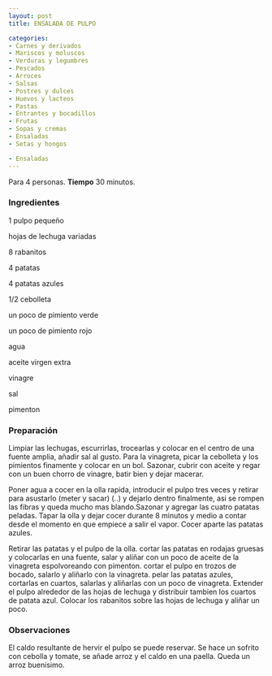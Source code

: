 ```yaml
---
layout: post
title: ENSALADA DE PULPO

categories:
- Carnes y derivados
- Mariscos y moluscos
- Verduras y legumbres
- Pescados
- Arroces
- Salsas
- Postres y dulces
- Huevos y lacteos
- Pastas
- Entrantes y bocadillos
- Frutas
- Sopas y cremas
- Ensaladas
- Setas y hongos

- Ensaladas
---
```

Para 4 personas.
<b>Tiempo</b> 30 minutos.

<h3>Ingredientes</h3>
1 pulpo pequeño

hojas de lechuga variadas

8 rabanitos

4 patatas

4 patatas azules

1/2 cebolleta

un poco de pimiento verde

un poco de pimiento rojo

agua

aceite virgen extra

vinagre

sal

pimenton

<h3>Preparación</h3>
Limpiar las lechugas, escurrirlas, trocearlas y colocar en el centro de una fuente amplia, añadir sal al gusto. Para la vinagreta, picar la cebolleta y los pimientos finamente y colocar en un bol. Sazonar, cubrir con aceite y regar con un buen chorro de vinagre, batir bien y dejar macerar.

Poner agua a cocer en la olla rapida, introducir el pulpo tres veces y retirar para asustarlo (meter y sacar) (..) y dejarlo dentro finalmente, asi se rompen las fibras y queda mucho mas blando.Sazonar y agregar las cuatro patatas peladas. Tapar la olla y dejar cocer durante 8 minutos y medio a contar desde el momento en que empiece a salir el vapor. Cocer aparte las patatas azules.

Retirar las patatas y el pulpo de la olla. cortar las patatas en rodajas gruesas y colocarlas en una fuente, salar y aliñar con un poco de aceite de la vinagreta espolvoreando con pimenton. cortar el pulpo en trozos de bocado, salarlo y aliñarlo con la vinagreta. pelar las patatas azules, cortarlas en cuartos, salarlas y aliñarlas con un poco de vinagreta. Extender el pulpo alrededor de las hojas de lechuga y distribuir tambien los cuartos de patata azul. Colocar los rabanitos sobre las hojas de lechuga y aliñar un poco.

<h3>Observaciones</h3>
El caldo resultante de hervir el pulpo se puede reservar. Se hace un sofrito con cebolla y tomate, se añade arroz y el caldo en una paella. Queda un arroz buenisimo.

